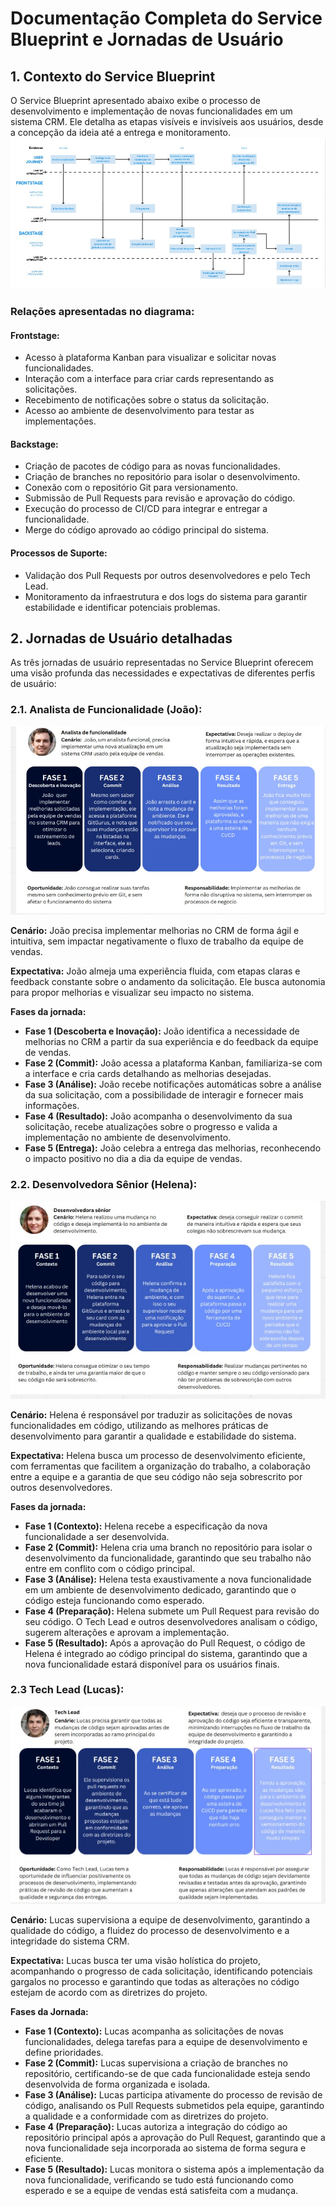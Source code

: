 # Documentação Completa do Service Blueprint e Jornadas de Usuário

## 1. Contexto do Service Blueprint

O Service Blueprint apresentado abaixo exibe o processo de desenvolvimento e implementação de novas funcionalidades em um sistema CRM. Ele detalha as etapas visíveis e invisíveis aos usuários, desde a concepção da ideia até a entrega e monitoramento.
![Service Blueprint](./assets/blueprint.jpeg)

### Relações apresentadas no diagrama:

#### Frontstage:
- Acesso à plataforma Kanban para visualizar e solicitar novas funcionalidades.
- Interação com a interface para criar cards representando as solicitações.
- Recebimento de notificações sobre o status da solicitação.
- Acesso ao ambiente de desenvolvimento para testar as implementações.

#### Backstage:
- Criação de pacotes de código para as novas funcionalidades.
- Criação de branches no repositório para isolar o desenvolvimento.
- Conexão com o repositório Git para versionamento.
- Submissão de Pull Requests para revisão e aprovação do código.
- Execução do processo de CI/CD para integrar e entregar a funcionalidade.
- Merge do código aprovado ao código principal do sistema.

#### Processos de Suporte:
- Validação dos Pull Requests por outros desenvolvedores e pelo Tech Lead.
- Monitoramento da infraestrutura e dos logs do sistema para garantir estabilidade e identificar potenciais problemas.

## 2. Jornadas de Usuário detalhadas

As três jornadas de usuário representadas no Service Blueprint oferecem uma visão profunda das necessidades e expectativas de diferentes perfis de usuário:

### 2.1. Analista de Funcionalidade (João):

![Jornadas de Usuário](./assets/ju1.jpeg)

**Cenário:** João precisa implementar melhorias no CRM de forma ágil e intuitiva, sem impactar negativamente o fluxo de trabalho da equipe de vendas.

**Expectativa:** João almeja uma experiência fluida, com etapas claras e feedback constante sobre o andamento da solicitação. Ele busca autonomia para propor melhorias e visualizar seu impacto no sistema.

**Fases da jornada:**
- **Fase 1 (Descoberta e Inovação):** João identifica a necessidade de melhorias no CRM a partir da sua experiência e do feedback da equipe de vendas.
- **Fase 2 (Commit):** João acessa a plataforma Kanban, familiariza-se com a interface e cria cards detalhando as melhorias desejadas.
- **Fase 3 (Análise):** João recebe notificações automáticas sobre a análise da sua solicitação, com a possibilidade de interagir e fornecer mais informações.
- **Fase 4 (Resultado):** João acompanha o desenvolvimento da sua solicitação, recebe atualizações sobre o progresso e valida a implementação no ambiente de desenvolvimento.
- **Fase 5 (Entrega):** João celebra a entrega das melhorias, reconhecendo o impacto positivo no dia a dia da equipe de vendas.

### 2.2. Desenvolvedora Sênior (Helena):

![Jornadas de Usuário](./assets/ju2.jpeg)

**Cenário:** Helena é responsável por traduzir as solicitações de novas funcionalidades em código, utilizando as melhores práticas de desenvolvimento para garantir a qualidade e estabilidade do sistema.

**Expectativa:** Helena busca um processo de desenvolvimento eficiente, com ferramentas que facilitem a organização do trabalho, a colaboração entre a equipe e a garantia de que seu código não seja sobrescrito por outros desenvolvedores.

**Fases da jornada:**
- **Fase 1 (Contexto):** Helena recebe a especificação da nova funcionalidade a ser desenvolvida.
- **Fase 2 (Commit):** Helena cria uma branch no repositório para isolar o desenvolvimento da funcionalidade, garantindo que seu trabalho não entre em conflito com o código principal.
- **Fase 3 (Análise):** Helena testa exaustivamente a nova funcionalidade em um ambiente de desenvolvimento dedicado, garantindo que o código esteja funcionando como esperado.
- **Fase 4 (Preparação):** Helena submete um Pull Request para revisão do seu código. O Tech Lead e outros desenvolvedores analisam o código, sugerem alterações e aprovam a implementação.
- **Fase 5 (Resultado):** Após a aprovação do Pull Request, o código de Helena é integrado ao código principal do sistema, garantindo que a nova funcionalidade estará disponível para os usuários finais.

### 2.3 Tech Lead (Lucas):

![Jornadas de Usuário](./assets/ju3.jpeg)

**Cenário:** Lucas supervisiona a equipe de desenvolvimento, garantindo a qualidade do código, a fluidez do processo de desenvolvimento e a integridade do sistema CRM.

**Expectativa:** Lucas busca ter uma visão holística do projeto, acompanhando o progresso de cada solicitação, identificando potenciais gargalos no processo e garantindo que todas as alterações no código estejam de acordo com as diretrizes do projeto.

**Fases da Jornada:**
- **Fase 1 (Contexto):** Lucas acompanha as solicitações de novas funcionalidades, delega tarefas para a equipe de desenvolvimento e define prioridades.
- **Fase 2 (Commit):** Lucas supervisiona a criação de branches no repositório, certificando-se de que cada funcionalidade esteja sendo desenvolvida de forma organizada e isolada.
- **Fase 3 (Análise):** Lucas participa ativamente do processo de revisão de código, analisando os Pull Requests submetidos pela equipe, garantindo a qualidade e a conformidade com as diretrizes do projeto.
- **Fase 4 (Preparação):** Lucas autoriza a integração do código ao repositório principal após a aprovação do Pull Request, garantindo que a nova funcionalidade seja incorporada ao sistema de forma segura e eficiente.
- **Fase 5 (Resultado):** Lucas monitora o sistema após a implementação da nova funcionalidade, verificando se tudo está funcionando como esperado e se a equipe de vendas está satisfeita com a mudança.

